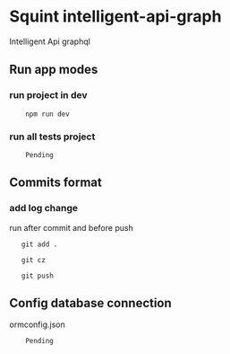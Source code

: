 # Squint intelligent-api-graph

Intelligent Api graphql

## Run app modes

### run project in dev

```
    npm run dev
```


### run all tests project 

```
    Pending
```

## Commits format

### add log change

run after commit and before push
```
   git add .

   git cz

   git push
```

## Config database connection

ormconfig.json
```
    Pending
```
